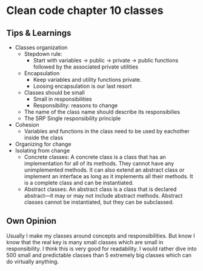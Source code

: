 # Clean code chapter 10 classes

## Tips & Learnings
- Classes organization
    - Stepdown rule: 
        - Start with variables -> public -> private -> public functions followed by the associated private utilities
    - Encapsulation
        - Keep variables and utility functions private. 
        - Loosing encapsulation is our last resort
    - Classes should be small
        - Small in responsibilities
        - Responsibility: reasons to change
    - The name of the class name should describe its responsibilies
    - The SRP Single responsibility principle
-  Cohesion
    - Variables and functions in the class need to be used by eachother inside the class
- Organizing for change
- Isolating from change
    - Concrete classes: A concrete class is a class that has an implementation for all of its methods. They cannot have any unimplemented methods. It can also extend an abstract class or implement an interface as long as it implements all their methods. It is a complete class and can be instantiated.
    - Abstract classes: An abstract class is a class that is declared abstract—it may or may not include abstract methods. Abstract classes cannot be instantiated, but they can be subclassed.

## Own Opinion
Usually I make my classes around concepts and responsibilities. But know I know that the real key is many small classes which are small in responsibility. I think this is very good for readability. I would rather dive into 500 small and predictable classes than 5 extremely big classes which can do virtually anything.
